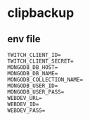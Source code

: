 # clipbackup

## env file

```
TWITCH_CLIENT_ID=
TWITCH_CLIENT_SECRET=
MONGODB_DB_HOST=
MONGODB_DB_NAME=
MONGODB_COLLECTION_NAME=
MONGODB_USER_ID=
MONGODB_USER_PASS=
WEBDEV_URL=
WEBDEV_ID=
WEBDEV_PASS=
```